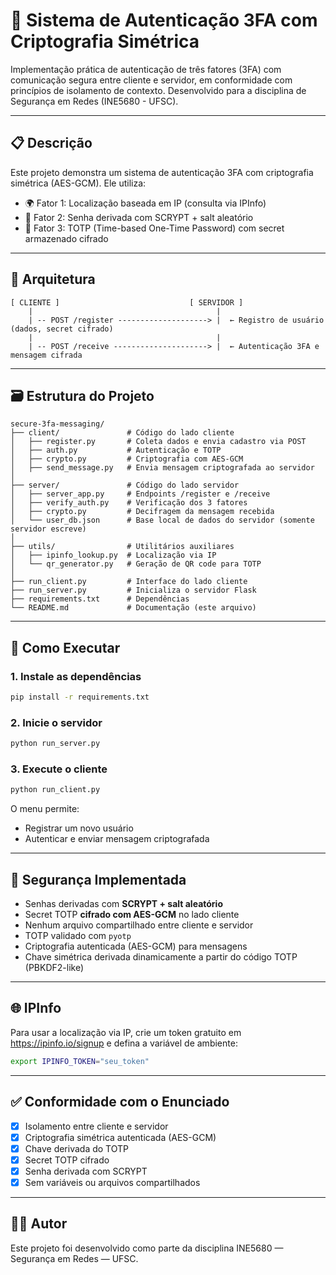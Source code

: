 # 🔐 Sistema de Autenticação 3FA com Criptografia Simétrica

Implementação prática de autenticação de três fatores (3FA) com comunicação segura entre cliente e servidor,
em conformidade com princípios de isolamento de contexto. Desenvolvido para a disciplina de Segurança em Redes (INE5680 - UFSC).

---

## 📋 Descrição

Este projeto demonstra um sistema de autenticação 3FA com criptografia simétrica (AES-GCM). Ele utiliza:

- 🌍 Fator 1: Localização baseada em IP (consulta via IPInfo)
- 🔑 Fator 2: Senha derivada com SCRYPT + salt aleatório
- 🔄 Fator 3: TOTP (Time-based One-Time Password) com secret armazenado cifrado

---

## 🧱 Arquitetura

```
[ CLIENTE ]                             [ SERVIDOR ]
    |                                         |
    | -- POST /register --------------------> |  ← Registro de usuário (dados, secret cifrado)
    |                                         |
    | -- POST /receive ---------------------> |  ← Autenticação 3FA e mensagem cifrada
```

---

## 🗃️ Estrutura do Projeto

```
secure-3fa-messaging/
├── client/               # Código do lado cliente
│   ├── register.py       # Coleta dados e envia cadastro via POST
│   ├── auth.py           # Autenticação e TOTP
│   ├── crypto.py         # Criptografia com AES-GCM
│   ├── send_message.py   # Envia mensagem criptografada ao servidor
│
├── server/               # Código do lado servidor
│   ├── server_app.py     # Endpoints /register e /receive
│   ├── verify_auth.py    # Verificação dos 3 fatores
│   ├── crypto.py         # Decifragem da mensagem recebida
│   └── user_db.json      # Base local de dados do servidor (somente servidor escreve)
│
├── utils/                # Utilitários auxiliares
│   ├── ipinfo_lookup.py  # Localização via IP
│   └── qr_generator.py   # Geração de QR code para TOTP
│
├── run_client.py         # Interface do lado cliente
├── run_server.py         # Inicializa o servidor Flask
├── requirements.txt      # Dependências
└── README.md             # Documentação (este arquivo)
```

---

## 🚀 Como Executar

### 1. Instale as dependências

```bash
pip install -r requirements.txt
```

### 2. Inicie o servidor

```bash
python run_server.py
```

### 3. Execute o cliente

```bash
python run_client.py
```

O menu permite:
- Registrar um novo usuário
- Autenticar e enviar mensagem criptografada

---

## 🔐 Segurança Implementada

- Senhas derivadas com **SCRYPT + salt aleatório**
- Secret TOTP **cifrado com AES-GCM** no lado cliente
- Nenhum arquivo compartilhado entre cliente e servidor
- TOTP validado com `pyotp`
- Criptografia autenticada (AES-GCM) para mensagens
- Chave simétrica derivada dinamicamente a partir do código TOTP (PBKDF2-like)

---

## 🌐 IPInfo

Para usar a localização via IP, crie um token gratuito em https://ipinfo.io/signup e defina a variável de ambiente:

```bash
export IPINFO_TOKEN="seu_token"
```

---

## ✅ Conformidade com o Enunciado

- [x] Isolamento entre cliente e servidor
- [x] Criptografia simétrica autenticada (AES-GCM)
- [x] Chave derivada do TOTP
- [x] Secret TOTP cifrado
- [x] Senha derivada com SCRYPT
- [x] Sem variáveis ou arquivos compartilhados

---

## 🧑‍💻 Autor

Este projeto foi desenvolvido como parte da disciplina INE5680 — Segurança em Redes — UFSC.